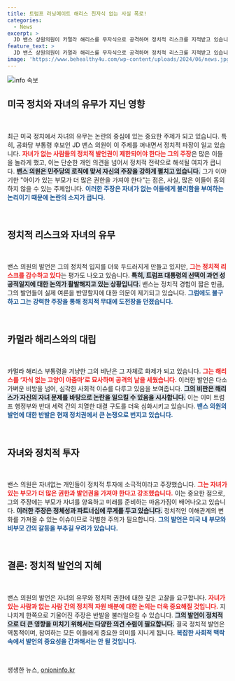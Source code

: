 ```yaml
---
title: 트럼프 러닝메이트 해리스 친자식 없는 사실 폭로!
categories:
  - News
excerpt: >
  JD 밴스 상원의원이 카멀라 해리스를 무자식으로 공격하며 정치적 리스크를 지적받고 있습니다. 민주당 여러 인사를 겨냥한 그의 발언은 트럼프의 선택이 과연 안전할지에 대한 의문을 낳고 있습니다. 클릭하여 자세한 내용을 확인해 보세요!
feature_text: >
  JD 밴스 상원의원이 카멀라 해리스를 무자식으로 공격하며 정치적 리스크를 지적받고 있습니다. 민주당 여러 인사를 겨냥한 그의 발언은 트럼프의 선택이 과연 안전할지에 대한 의문을 낳고 있습니다. 클릭하여 자세한 내용을 확인해 보세요!
image: 'https://www.behealthy4u.com/wp-content/uploads/2024/06/news.jpg'
---
```


<p><img src="https://www.behealthy4u.com/wp-content/uploads/2024/06/news.jpg" alt="info 속보" /></p>

<h2 data-ke-size="size26">미국 정치와 자녀의 유무가 지닌 영향</h2>

<p data-ke-size="size16">&nbsp;</p>

<p>최근 미국 정치에서 자녀의 유무는 논란의 중심에 있는 중요한 주제가 되고 있습니다. 특히, 공화당 부통령 후보인 JD 밴스 의원이 이 주제를 꺼내면서 정치적 파장이 일고 있습니다. <b><span style="color: #ee2323;">자녀가 없는 사람들의 정치적 발언권이 제한되어야 한다는 그의 주장</span></b>은 많은 이들을 놀라게 했고, 이는 단순한 개인 의견을 넘어서 정치적 전략으로 해석될 여지가 큽니다. <b><span style="background-color: #21538527;">밴스 의원은 민주당의 로직에 맞서 자신의 주장을 강하게 펼치고 있습니다.</span></b> 그가 이야기한 "아이가 있는 부모가 더 많은 권한을 가져야 한다"는 점은, 사실, 많은 이들이 동의하지 않을 수 있는 주제입니다. <b><span style="color: #1a5490;">이러한 주장은 자녀가 없는 이들에게 불리함을 부여하는 논리이기 때문에 논란의 소지가 큽니다.</span></b></p>

<p data-ke-size="size16">&nbsp;</p>

<h2 data-ke-size="size26">정치적 리스크와 자녀의 유무</h2>

<p data-ke-size="size16">&nbsp;</p>

<p>밴스 의원의 발언은 그의 정치적 입지를 더욱 두드러지게 만들고 있지만, <b><span style="color: #ee2323;">그는 정치적 리스크를 감수하고 있다</span></b>는 평가도 나오고 있습니다. <b><span style="background-color: #21538527;">특히, 트럼프 대통령의 선택이 과연 성공적일지에 대한 논의가 활발해지고 있는 상황입니다.</span></b> 밴스는 정치적 경험이 짧은 만큼, 그의 발언들이 실제 여론을 반영할지에 대한 의문이 제기되고 있습니다. <b><span style="color: #1a5490;">그럼에도 불구하고 그는 강력한 주장을 통해 정치적 무대에 도전장을 던졌습니다.</span></b></p>

<p data-ke-size="size16">&nbsp;</p>

<h2 data-ke-size="size26">카멀라 해리스와의 대립</h2>

<p data-ke-size="size16">&nbsp;</p>

<p>카멀라 해리스 부통령을 겨냥한 그의 비난은 그 자체로 화제가 되고 있습니다. <b><span style="color: #ee2323;">그는 해리스를 ‘자식 없는 고양이 아줌마’로 묘사하며 공격의 날을 세웠습니다.</span></b> 이러한 발언은 다소 가벼운 비방을 넘어, 심각한 사회적 이슈를 다루고 있음을 보여줍니다. <b><span style="background-color: #21538527;">그의 비판은 해리스가 자신의 자녀 문제를 바탕으로 논란을 일으킬 수 있음을 시사합니다.</span></b> 이는 이미 트럼프 행정부와 반대 세력 간의 치열한 대결 구도를 더욱 심화시키고 있습니다. <b><span style="color: #1a5490;">밴스 의원의 발언에 대한 반발은 현재 정치권에서 큰 논쟁으로 번지고 있습니다.</span></b></p>

<p data-ke-size="size16">&nbsp;</p>

<h2 data-ke-size="size26">자녀와 정치적 투자</h2>

<p data-ke-size="size16">&nbsp;</p>

<p>밴스 의원은 자녀없는 개인들이 정치적 투자에 소극적이라고 주장했습니다. <b><span style="color: #ee2323;">그는 자녀가 있는 부모가 더 많은 권한과 발언권을 가져야 한다고 강조했습니다.</span></b> 이는 중요한 점으로, 그의 주장에는 부모가 자녀를 양육하고 미래를 준비하는 마음가짐이 배어나오고 있습니다. <b><span style="background-color: #21538527;">이러한 주장은 정체성과 파트너십에 무게를 두고 있습니다.</span></b> 정치적인 이해관계의 변화를 가져올 수 있는 이슈이므로 각별한 주의가 필요합니다. <b><span style="color: #1a5490;">그의 발언은 미국 내 부모와 비부모 간의 갈등을 부추길 우려가 있습니다.</span></b></p>

<p data-ke-size="size16">&nbsp;</p>

<h2 data-ke-size="size26">결론: 정치적 발언의 지혜</h2>

<p data-ke-size="size16">&nbsp;</p>

<p>밴스 의원의 발언은 자녀의 유무와 정치적 권한에 대한 깊은 고찰을 요구합니다. <b><span style="color: #ee2323;">자녀가 있는 사람과 없는 사람 간의 정치적 자원 배분에 대한 논의는 더욱 중요해질 것입니다.</span></b> 지나치게 한쪽으로 기울어진 주장은 반발을 불러일으킬 수 있습니다. <b><span style="background-color: #21538527;">그의 발언이 정치적으로 더 큰 영향을 미치기 위해서는 다양한 의견 수렴이 필요합니다.</span></b> 결국 정치적 발언은 역동적이며, 참여하는 모든 이들에게 중요한 의미를 지니게 됩니다. <b><span style="color: #1a5490;">복잡한 사회적 맥락 속에서 발언의 중요성을 간과해서는 안 될 것입니다.</span></b></p>

<p data-ke-size="size16">&nbsp;</p>
생생한 뉴스, <a href="https://onioninfo.kr" rel="dofollow">onioninfo.kr</a>


